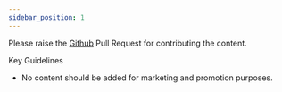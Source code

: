 ```yaml
---
sidebar_position: 1
---
```


Please raise the [Github](https://github.com/software-notebook/software-notebook.github.io) Pull Request for contributing the content.

Key Guidelines
- No content should be added for marketing and promotion purposes.
